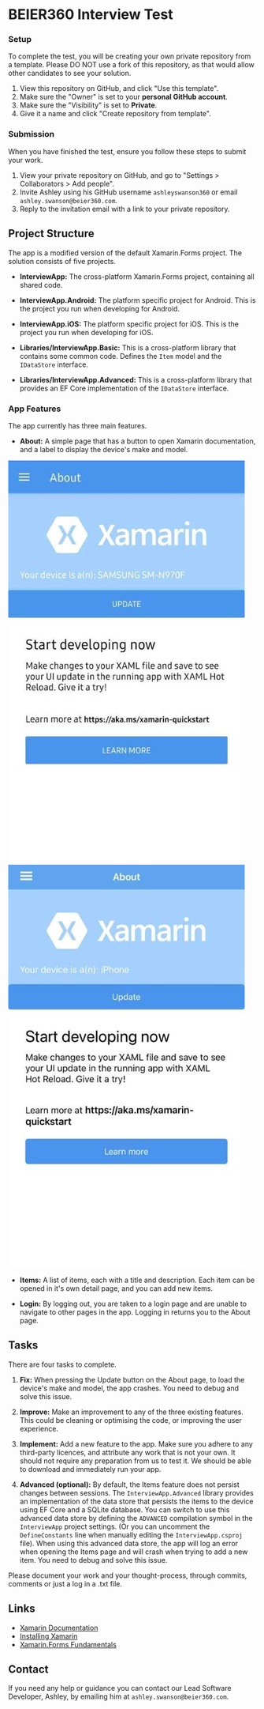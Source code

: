 # BEIER360 Interview Test

### Setup
To complete the test, you will be creating your own private repository from a template. Please DO NOT use a fork of this repository, as that would allow other candidates to see your solution.

1. View this repository on GitHub, and click "Use this template".
2. Make sure the "Owner" is set to your **personal GitHub account**.
3. Make sure the "Visibility" is set to **Private**.
4. Give it a name and click "Create repository from template".

### Submission
When you have finished the test, ensure you follow these steps to submit your work.

1. View your private repository on GitHub, and go to "Settings > Collaborators > Add people".
2. Invite Ashley using his GitHub username `ashleyswanson360` or email `ashley.swanson@beier360.com`.
2. Reply to the invitation email with a link to your private repository.

## Project Structure
The app is a modified version of the default Xamarin.Forms project. The solution consists of five projects.

- **InterviewApp:**
The cross-platform Xamarin.Forms project, containing all shared code.

- **InterviewApp.Android:**
The platform specific project for Android. This is the project you run when developing for Android.

- **InterviewApp.iOS:**
The platform specific project for iOS. This is the project you run when developing for iOS.

- **Libraries/InterviewApp.Basic:**
This is a cross-platform library that contains some common code. Defines the `Item` model and the `IDataStore` interface.

- **Libraries/InterviewApp.Advanced:**
This is a cross-platform library that provides an EF Core implementation of the `IDataStore` interface.

### App Features
The app currently has three main features.

- **About:**
A simple page that has a button to open Xamarin documentation, and a label to display the device's make and model.

![Screenshot of the About Page on Android](Screenshots/Android.jpg)
![Screenshot of the About Page on iOS](Screenshots/iOS.jpg)

- **Items:**
A list of items, each with a title and description. Each item can be opened in it's own detail page, and you can add new items.

- **Login:**
By logging out, you are taken to a login page and are unable to navigate to other pages in the app. Logging in returns you to the About page.

## Tasks
There are four tasks to complete.

1. **Fix:**
When pressing the Update button on the About page, to load the device's make and model, the app crashes. You need to debug and solve this issue.

2. **Improve:**
Make an improvement to any of the three existing features. This could be cleaning or optimising the code, or improving the user experience.

3. **Implement:**
Add a new feature to the app. Make sure you adhere to any third-party licences, and attribute any work that is not your own.
It should not require any preparation from us to test it. We should be able to download and immediately run your app.

4. **Advanced (optional):**
By default, the Items feature does not persist changes between sessions. The `InterviewApp.Advanced` library provides an implementation of the data store that persists the items to the device using EF Core and a SQLite database.
You can switch to use this advanced data store by defining the `ADVANCED` compilation symbol in the `InterviewApp` project settings. (Or you can uncomment the `DefineConstants` line when manually editing the `InterviewApp.csproj` file).
When using this advanced data store, the app will log an error when opening the Items page and will crash when trying to add a new item. You need to debug and solve this issue.
	
Please document your work and your thought-process, through commits, comments or just a log in a .txt file.

## Links

- [Xamarin Documentation](https://docs.microsoft.com/en-us/xamarin/)
- [Installing Xamarin](https://docs.microsoft.com/en-us/xamarin/get-started/installation)
- [Xamarin.Forms Fundamentals](https://docs.microsoft.com/en-us/xamarin/xamarin-forms/app-fundamentals/)

## Contact
If you need any help or guidance you can contact our Lead Software Developer, Ashley, by emailing him at `ashley.swanson@beier360.com`.
